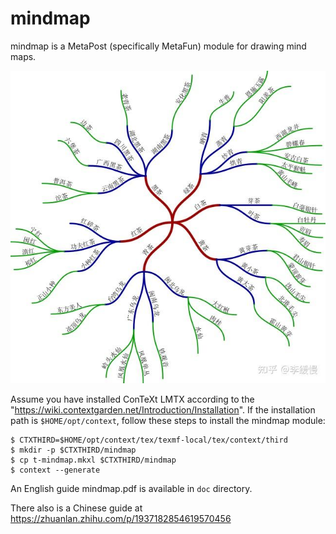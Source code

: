 # mindmap

mindmap is a MetaPost (specifically MetaFun) module for drawing mind maps.

![demo](demo.jpg)

Assume you have installed ConTeXt LMTX according to the "https://wiki.contextgarden.net/Introduction/Installation". If the installation path is `$HOME/opt/context`, follow these steps to install the mindmap module:

```console
$ CTXTHIRD=$HOME/opt/context/tex/texmf-local/tex/context/third
$ mkdir -p $CTXTHIRD/mindmap
$ cp t-mindmap.mkxl $CTXTHIRD/mindmap
$ context --generate
```

An English guide mindmap.pdf is available in `doc` directory. 

There also is a Chinese guide at https://zhuanlan.zhihu.com/p/1937182854619570456
